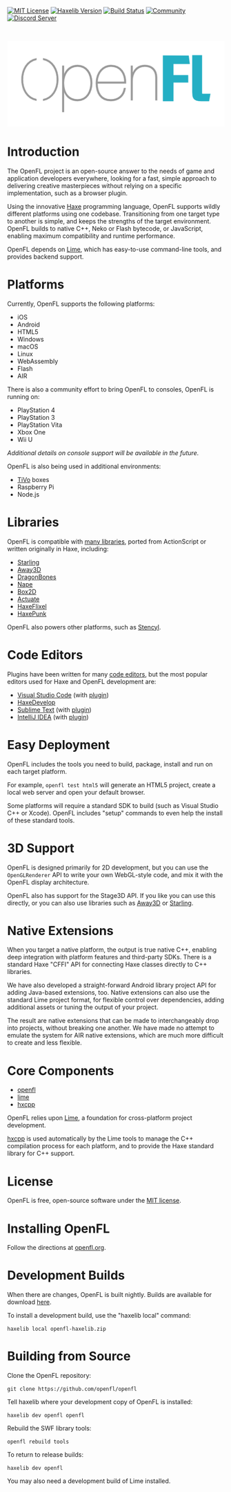 [![MIT License](https://img.shields.io/badge/license-MIT-blue.svg?style=flat)](LICENSE.md) [![Haxelib Version](https://img.shields.io/github/tag/openfl/openfl.svg?style=flat&label=haxelib&color=df7900)](https://lib.haxe.org/p/openfl) [![Build Status](https://img.shields.io/github/workflow/status/openfl/openfl/CI/develop)](https://github.com/openfl/openfl/actions) [![Community](https://img.shields.io/discourse/posts?color=24afc4&server=https%3A%2F%2Fcommunity.openfl.org&label=community)](https://community.openfl.org) [![Discord Server](https://img.shields.io/discord/415681294446493696.svg?color=7289da)](https://discordapp.com/invite/tDgq8EE)


<br />
<p align="center"><img src="assets/openfl.png"/></p>


Introduction
============

The OpenFL project is an open-source answer to the needs of game and application developers everywhere, looking for a fast, simple approach to delivering creative masterpieces without relying on a specific implementation, such as a browser plugin.

Using the innovative [Haxe](http://haxe.org/) programming language, OpenFL supports wildly different platforms using one codebase. Transitioning from one target type to another is simple, and keeps the strengths of the target environment. OpenFL builds to native C++, Neko or Flash bytecode, or JavaScript, enabling maximum compatibility and runtime performance.

OpenFL depends on [Lime](https://github.com/openfl/lime), which has easy-to-use command-line tools, and provides backend support.


Platforms
=========

Currently, OpenFL supports the following platforms:

 * iOS
 * Android
 * HTML5
 * Windows
 * macOS
 * Linux
 * WebAssembly
 * Flash
 * AIR

There is also a community effort to bring OpenFL to consoles, OpenFL is running on:

 * PlayStation 4
 * PlayStation 3
 * PlayStation Vita
 * Xbox One
 * Wii U

_Additional details on console support will be available in the future._

OpenFL is also being used in additional environments:

 * [TiVo](http://www.tivo.com) boxes
 * Raspberry Pi
 * Node.js


Libraries
=========

OpenFL is compatible with [many libraries](http://lib.haxe.org/all), ported from ActionScript or written originally in Haxe, including:

 * [Starling](https://github.com/openfl/starling)
 * [Away3D](https://github.com/openfl/away3d)
 * [DragonBones](https://github.com/openfl/dragonbones)
 * [Nape](https://github.com/deltaluca/nape)
 * [Box2D](https://github.com/jgranick/Box2D)
 * [Actuate](https://github.com/jgranick/Actuate)
 * [HaxeFlixel](https://github.com/haxeflixel/flixel)
 * [HaxePunk](https://github.com/HaxePunk/HaxePunk)

OpenFL also powers other platforms, such as [Stencyl](http://www.stencyl.com/).


Code Editors
============

Plugins have been written for many [code editors](http://haxe.org/documentation/introduction/editors-and-ides.html), but the most popular editors used for Haxe and OpenFL development are:

 * [Visual Studio Code](https://code.visualstudio.com/) (with [plugin](https://marketplace.visualstudio.com/items?itemName=openfl.lime-vscode-extension))
 * [HaxeDevelop](http://haxedevelop.org/)
 * [Sublime Text](http://www.sublimetext.com) (with [plugin](https://github.com/clemos/haxe-sublime-bundle))
 * [IntelliJ IDEA](http://www.jetbrains.com/idea/) (with [plugin](http://plugins.jetbrains.com/plugin/6873?pr=))


Easy Deployment
===============

OpenFL includes the tools you need to build, package, install and run on each target platform.

For example, `openfl test html5` will generate an HTML5 project, create a local web server and open your default browser.

Some platforms will require a standard SDK to build (such as Visual Studio C++ or Xcode). OpenFL includes "setup" commands to even help the install of these standard tools.


3D Support
==========

OpenFL is designed primarily for 2D development, but you can use the `OpenGLRenderer` API to write your own WebGL-style code, and mix it with the OpenFL display architecture.

OpenFL also has support for the Stage3D API. If you like you can use this directly, or you can also use libraries such as [Away3D](https://github.com/away3d/away3d-core-openfl/) or [Starling](https://github.com/openfl/starling).


Native Extensions
=================

When you target a native platform, the output is true native C++, enabling deep integration with platform features and third-party SDKs. There is a standard Haxe "CFFI" API for connecting Haxe classes directly to C++ libraries.

We have also developed a straight-forward Android library project API for adding Java-based extensions, too. Native extensions can also use the standard Lime project format, for flexible control over dependencies, adding additional assets or tuning the output of your project.

The result are native extensions that can be made to interchangeably drop into projects, without breaking one another. We have made no attempt to emulate the system for AIR native extensions, which are much more difficult to create and less flexible.


Core Components
===============

 * [openfl](https://github.com/openfl/openfl)
 * [lime](https://github.com/openfl/lime)
 * [hxcpp](https://github.com/HaxeFoundation/hxcpp)

OpenFL relies upon [Lime](https://github.com/openfl/lime), a foundation for cross-platform project development.

[hxcpp](https://github.com/HaxeFoundation/hxcpp) is used automatically by the Lime tools to manage the C++ compilation process for each platform, and to provide the Haxe standard library for C++ support.


License
=======

OpenFL is free, open-source software under the [MIT license](LICENSE.md).


Installing OpenFL
=================

Follow the directions at [openfl.org](http://www.openfl.org/download).


Development Builds
==================

When there are changes, OpenFL is built nightly. Builds are available for download [here](https://github.com/openfl/openfl/actions?query=branch%3Adevelop+is%3Asuccess).

To install a development build, use the "haxelib local" command:

    haxelib local openfl-haxelib.zip


Building from Source
====================

Clone the OpenFL repository:

    git clone https://github.com/openfl/openfl

Tell haxelib where your development copy of OpenFL is installed:

    haxelib dev openfl openfl

Rebuild the SWF library tools:

    openfl rebuild tools

To return to release builds:

    haxelib dev openfl

You may also need a development build of Lime installed.
